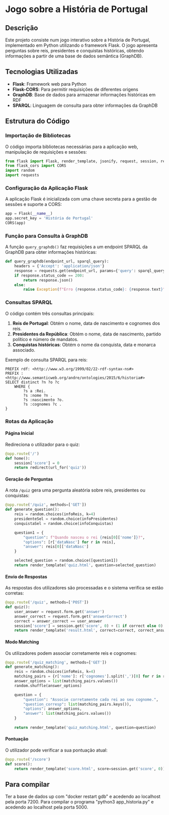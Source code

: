 # Jogo sobre a História de Portugal

## Descrição
Este projeto consiste num jogo interativo sobre a História de Portugal, implementado em Python utilizando o framework Flask. O jogo apresenta perguntas sobre reis, presidentes e conquistas históricas, obtendo informações a partir de uma base de dados semântica (GraphDB).

## Tecnologias Utilizadas
- **Flask**: Framework web para Python
- **Flask-CORS**: Para permitir requisições de diferentes origens
- **GraphDB**: Base de dados para armazenar informações históricas em RDF
- **SPARQL**: Linguagem de consulta para obter informações da GraphDB

## Estrutura do Código

### Importação de Bibliotecas
O código importa bibliotecas necessárias para a aplicação web, manipulação de requisições e sessões:
```python
from flask import Flask, render_template, jsonify, request, session, redirect, url_for
from flask_cors import CORS
import random
import requests
```

### Configuração da Aplicação Flask
A aplicação Flask é inicializada com uma chave secreta para a gestão de sessões e suporte a CORS:
```python
app = Flask(__name__)
app.secret_key = 'História de Portugal'
CORS(app)
```

### Função para Consulta à GraphDB
A função `query_graphdb()` faz requisições a um endpoint SPARQL da GraphDB para obter informações históricas:
```python
def query_graphdb(endpoint_url, sparql_query):
    headers = {'Accept': 'application/json'}
    response = requests.get(endpoint_url, params={'query': sparql_query}, headers=headers)
    if response.status_code == 200:
        return response.json()
    else:
        raise Exception(f"Erro {response.status_code}: {response.text}")
```

### Consultas SPARQL
O código contém três consultas principais:
1. **Reis de Portugal**: Obtém o nome, data de nascimento e cognomes dos reis.
2. **Presidentes da República**: Obtém o nome, data de nascimento, partido político e número de mandatos.
3. **Conquistas históricas**: Obtém o nome da conquista, data e monarca associado.

Exemplo de consulta SPARQL para reis:
```sparql
PREFIX rdf: <http://www.w3.org/1999/02/22-rdf-syntax-ns#>
PREFIX : <http://www.semanticweb.org/andre/ontologies/2015/6/historia#>
SELECT distinct ?n ?o ?c
    WHERE {
        ?s a :Rei.
        ?s :nome ?n .
        ?s :nascimento ?o.
        ?s :cognomes ?c .
}
```

### Rotas da Aplicação

#### **Página Inicial**
Redireciona o utilizador para o quiz:
```python
@app.route('/')
def home():
    session['score'] = 0
    return redirect(url_for('quiz'))
```

#### **Geração de Perguntas**
A rota `/quiz` gera uma pergunta aleatória sobre reis, presidentes ou conquistas:
```python
@app.route('/quiz', methods=['GET'])
def generate_question():
    reis = random.choices(infoReis, k=4)
    presidenteSel = random.choice(infoPresidentes)
    conquistaSel = random.choice(infoConquistas)

    question1 = {
        "question": f"Quando nasceu o rei {reis[0]['nome']}?",
        "options": [r['dataNasc'] for r in reis],
        "answer": reis[0]['dataNasc']
    }

    selected_question = random.choice([question1])
    return render_template('quiz.html', question=selected_question)
```

#### **Envio de Respostas**
As respostas dos utilizadores são processadas e o sistema verifica se estão corretas:
```python
@app.route('/quiz', methods=['POST'])
def quiz():
    user_answer = request.form.get('answer')
    answer_correct = request.form.get('answerCorrect')
    correct = answer_correct == user_answer
    session['score'] = session.get('score', 0) + (1 if correct else 0)
    return render_template('result.html', correct=correct, correct_answer=answer_correct, score=session['score'])
```

#### **Modo Matching**
Os utilizadores podem associar corretamente reis e cognomes:
```python
@app.route('/quiz_matching', methods=['GET'])
def generate_matching():
    reis = random.choices(infoReis, k=4)
    matching_pairs = {r['nome']: r['cognomes'].split(',')[0] for r in reis}
    answer_options = list(matching_pairs.values())
    random.shuffle(answer_options)

    question = {
        "question": "Associe corretamente cada rei ao seu cognome.",
        "question_corresp": list(matching_pairs.keys()),
        "options": answer_options,
        "answer": list(matching_pairs.values())
    }
    
    return render_template('quiz_matching.html', question=question)
```

#### **Pontuação**
O utilizador pode verificar a sua pontuação atual:
```python
@app.route('/score')
def score():
    return render_template('score.html', score=session.get('score', 0))
```

## Para compilar
Ter a base de dados up com "docker restart gdb" e acedendo ao localhost pela porta 7200. Para compilar o programa "python3 app_historia.py" e acedendo ao localhost pela porta 5000.
